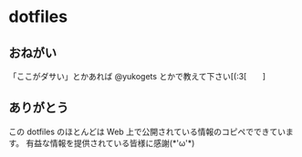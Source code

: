 # dotfiles
## おねがい
「ここがダサい」とかあれば @yukogets とかで教えて下さい\[\(:3\[　　\]

## ありがとう
この dotfiles のほとんどは Web 上で公開されている情報のコピペでできています。
有益な情報を提供されている皆様に感謝\(\*'ω'\*\)
